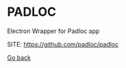 # PADLOC
 
 Electron Wrapper for Padloc app
 
 SITE: https://github.com/padloc/padloc

 [Go back](https://portable-linux-apps.github.io/apps.html)
